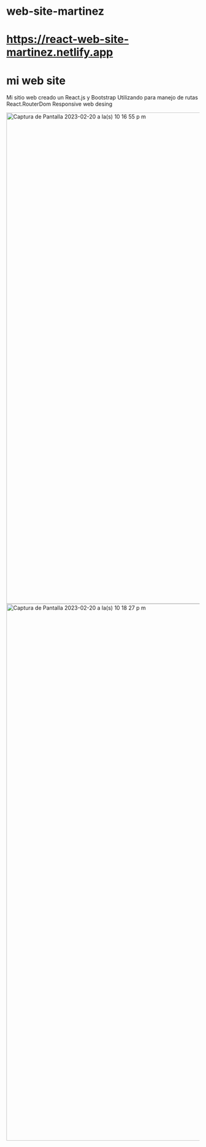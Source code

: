 # web-site-martinez
# https://react-web-site-martinez.netlify.app
# mi web site

Mi sitio web creado un React.js y Bootstrap
Utilizando para manejo de rutas React.RouterDom
Responsive web desing 

<img width="1280" alt="Captura de Pantalla 2023-02-20 a la(s) 10 16 55 p m" src="https://user-images.githubusercontent.com/101303440/220246709-5920d0bc-3769-482e-a675-32db0e198234.png">

<img width="1399" alt="Captura de Pantalla 2023-02-20 a la(s) 10 18 27 p m" src="https://user-images.githubusercontent.com/101303440/220246917-faa69a26-6277-432d-ae30-ea36472116ba.png">
